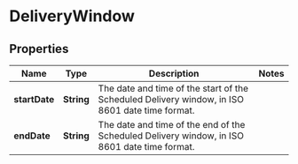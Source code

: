 
# DeliveryWindow

## Properties
Name | Type | Description | Notes
------------ | ------------- | ------------- | -------------
**startDate** | **String** | The date and time of the start of the Scheduled Delivery window, in ISO 8601 date time format. | 
**endDate** | **String** | The date and time of the end of the Scheduled Delivery window, in ISO 8601 date time format. | 



